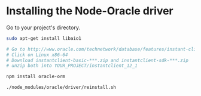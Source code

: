 Installing the Node-Oracle driver
=================================

Go to your project's directory.

```bash
sudo apt-get install libaio1

# Go to http://www.oracle.com/technetwork/database/features/instant-client/index-097480.html
# Click on Linux x86-64
# Download instantclient-basic-***.zip and instantclient-sdk-***.zip
# unzip both into YOUR_PROJECT/instantclient_12_1

npm install oracle-orm

./node_modules/oracle/driver/reinstall.sh

```
